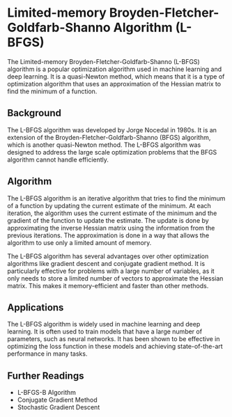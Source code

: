 # Limited-memory Broyden-Fletcher-Goldfarb-Shanno Algorithm (L-BFGS)

The Limited-memory Broyden-Fletcher-Goldfarb-Shanno (L-BFGS) algorithm is a popular optimization algorithm used in machine learning and deep learning. It is a quasi-Newton method, which means that it is a type of optimization algorithm that uses an approximation of the Hessian matrix to find the minimum of a function.

## Background

The L-BFGS algorithm was developed by Jorge Nocedal in 1980s. It is an extension of the Broyden-Fletcher-Goldfarb-Shanno (BFGS) algorithm, which is another quasi-Newton method. The L-BFGS algorithm was designed to address the large scale optimization problems that the BFGS algorithm cannot handle efficiently.

## Algorithm

The L-BFGS algorithm is an iterative algorithm that tries to find the minimum of a function by updating the current estimate of the minimum. At each iteration, the algorithm uses the current estimate of the minimum and the gradient of the function to update the estimate. The update is done by approximating the inverse Hessian matrix using the information from the previous iterations. The approximation is done in a way that allows the algorithm to use only a limited amount of memory.

The L-BFGS algorithm has several advantages over other optimization algorithms like gradient descent and conjugate gradient method. It is particularly effective for problems with a large number of variables, as it only needs to store a limited number of vectors to approximate the Hessian matrix. This makes it memory-efficient and faster than other methods.

## Applications

The L-BFGS algorithm is widely used in machine learning and deep learning. It is often used to train models that have a large number of parameters, such as neural networks. It has been shown to be effective in optimizing the loss function in these models and achieving state-of-the-art performance in many tasks.

## Further Readings

- L-BFGS-B Algorithm
- Conjugate Gradient Method
- Stochastic Gradient Descent
